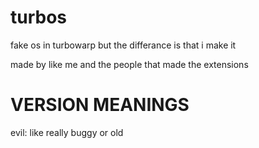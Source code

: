 # turbos
fake os in turbowarp but the differance is that i make it 

made by like me and the people that made the extensions 

# VERSION MEANINGS
evil: like really buggy or old
